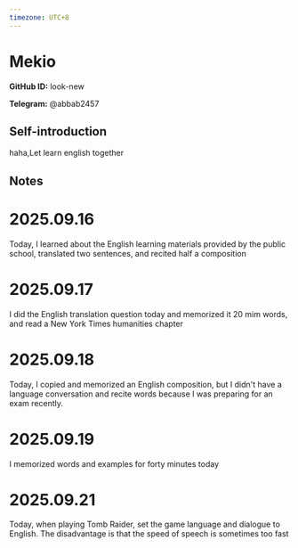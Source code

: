```yaml
---
timezone: UTC+8
---
```


# Mekio

**GitHub ID:** look-new

**Telegram:** @abbab2457

## Self-introduction

haha,Let learn english together

## Notes
<!-- Content_START -->
# 2025.09.16
<!-- DAILY_CHECKIN_2025-09-16_START -->
Today, I learned about the English learning materials provided by the public school, translated two sentences, and recited half a composition
<!-- DAILY_CHECKIN_2025-09-16_END -->


# 2025.09.17
<!-- DAILY_CHECKIN_2025-09-17_START -->
I did the English translation question today and memorized it 20 mim words, and read a New York Times humanities chapter
<!-- DAILY_CHECKIN_2025-09-17_END -->


# 2025.09.18
<!-- DAILY_CHECKIN_2025-09-18_START -->
Today, I copied and memorized an English composition, but I didn't have a language conversation and recite words because I was preparing for an exam recently.
<!-- DAILY_CHECKIN_2025-09-18_END -->


# 2025.09.19
<!-- DAILY_CHECKIN_2025-09-19_START -->
I memorized words and examples for forty minutes today
<!-- DAILY_CHECKIN_2025-09-19_END -->


# 2025.09.21
<!-- DAILY_CHECKIN_2025-09-21_START -->
Today, when playing Tomb Raider, set the game language and dialogue to English. The disadvantage is that the speed of speech is sometimes too fast
<!-- DAILY_CHECKIN_2025-09-21_END -->
<!-- Content_END -->
